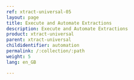 ```yaml
---
ref: xtract-universal-05
layout: page
title: Execute and Automate Extractions
description: Execute and Automate Extractions
product: xtract-universal
parent: xtract-universal
childidentifier: automation
permalink: /:collection/:path
weight: 5
lang: en_GB

---
```

